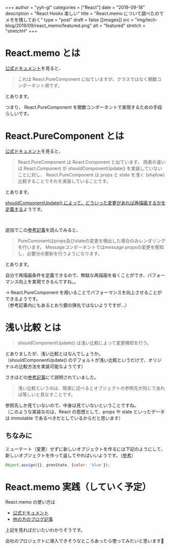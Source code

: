 +++
author = "yyh-gl"
categories = ["React"]
date = "2019-09-18"
description = "React Hooks 楽しい"
title = "React.memo について調べたのでメモを残しておく"
type = "post"
draft = false
[[images]]
  src = "img/tech-blog/2019/09/react_memo/featured.png"
  alt = "featured"
  stretch = "stretchH"
+++


# React.memo とは

[公式ドキュメント](https://ja.reactjs.org/docs/react-api.html#reactmemo)を見ると、

> これは React.PureComponent に似ていますが、クラスではなく関数コンポーネント用です。

とあります。

つまり、 React.PureComponent を関数コンポーネントで実現するための手段らしいです。


# React.PureComponent とは

[公式ドキュメント](https://ja.reactjs.org/docs/react-api.html#reactpurecomponent)を見ると、

> React.PureComponent は React.Component と似ています。
> 両者の違いは React.Component が shouldComponentUpdate() を実装していないことに対し、
> React.PureComponent は props と state を浅く (shallow) 比較することでそれを実装していることです。

とあります。

<u>shouldComponentUpdate() によって、どういった変更があれば再描画するかを定義する</u>ようです。

<br>

追加でこの[参考記事](https://the2g.com/2814)を読んでみると、

> PureComonentはprops及びstateの変更を検出した場合のみレンダリングを行います。
> Messageコンポーネントではmessage propsの変更を察知し、必要分の更新を行うようになります。

とあります。

自分で再描画条件を定義できるので、無駄な再描画を省くことができ、パフォーマンス向上を実現できるんですね。。

→ React.PureComponent を用いることでパフォーマンスを向上させることができるようです。<br>
（参考記事内にもあるとおり銀の弾丸ではないようですが…）


# 浅い比較 とは

> shouldComponentUpdate() は浅い比較によって変更検知を行う。

とありましたが、浅い比較とはなんでしょうか。<br>
（shouldComponentUpdate() のデフォルトが浅い比較というだけで、オリジナルの比較方法を実装可能なようです）

さきほどの[参考記事](https://the2g.com/2814)にて説明されていました。

> 浅い比較というのは、簡潔に述べるとオブジェクトの参照先が同じであれば等しいと見なすことです。

参照先しか見ていないので、中身は見ていないということですね。<br>
（このような実装なのは、React の思想として、props や state といったデータは immutable であるべきだとしているからだと思います）

## ちなみに
ミューテート（変更）せずに新しいオブジェクトを作るには下記のようにして、新しいオブジェクトを作って返してやればいいようです。（[参考](https://ja.reactjs.org/docs/optimizing-performance.html#the-power-of-not-mutating-data)）

```javascript
Object.assign({}, prevState, {color: 'blue'});
```


# React.memo 実践（していく予定）

React.memo の使い方は

- [公式ドキュメント](https://ja.reactjs.org/docs/react-api.html#reactmemo)
- [他の方のブログ記事](https://aloerina01.github.io/blog/2018-10-25-1)

上記を見ればだいたいわかりそうです。

会社のプロジェクトに導入できそうなところあったら使ってみたいと思います💪


